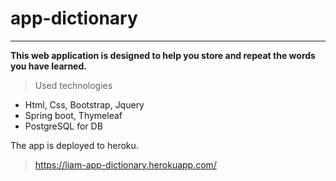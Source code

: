 # app-dictionary
---
**This web application is designed to help you store and repeat the words you have learned.**
> Used technologies
- Html, Css, Bootstrap, Jquery
- Spring boot, Thymeleaf
- PostgreSQL for DB

The app is deployed to heroku.
> https://liam-app-dictionary.herokuapp.com/
